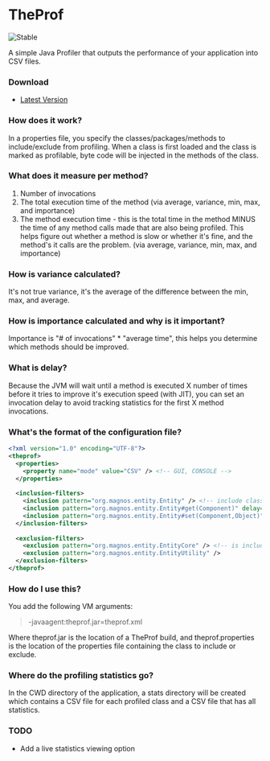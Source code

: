 TheProf
=======

![Stable](http://i4.photobucket.com/albums/y123/Freaklotr4/stage_stable.png)

A simple Java Profiler that outputs the performance of your application into CSV files.

### Download

* [Latest Version](http://gh.magnos.org/?r=https://github.com/ClickerMonkey/TheProf/raw/master/build/theprof.jar)

### How does it work?

In a properties file, you specify the classes/packages/methods to include/exclude from profiling. When a class is first loaded
and the class is marked as profilable, byte code will be injected in the methods of the class.

### What does it measure per method?

1. Number of invocations
2. The total execution time of the method (via average, variance, min, max, and importance)
3. The method execution time - this is the total time in the method MINUS the time of any method calls made that are also being profiled. This helps figure out whether a method is slow or whether it's fine, and the method's it calls are the problem.  (via average, variance, min, max, and importance)

### How is variance calculated?

It's not true variance, it's the average of the difference between the min, max, and average.

### How is importance calculated and why is it important?

Importance is "# of invocations" * "average time", this helps you determine which methods should be improved.

### What is delay?

Because the JVM will wait until a method is executed X number of times before it tries to improve it's execution speed (with JIT), you can set an invocation delay to avoid tracking statistics for the first X method invocations.

### What's the format of the configuration file?

```xml
<?xml version="1.0" encoding="UTF-8"?>
<theprof>
  <properties>
    <property name="mode" value="CSV" /> <!-- GUI, CONSOLE -->
  </properties>
   	
  <inclusion-filters>
    <inclusion pattern="org.magnos.entity.Entity" /> <!-- include class to include methods -->
    <inclusion pattern="org.magnos.entity.Entity#get(Component)" delay="100000" /> <!-- set delay -->
    <inclusion pattern="org.magnos.entity.Entity#set(Component,Object)" delay="9000" />
  </inclusion-filters>
  	
  <exclusion-filters>
    <exclusion pattern="org.magnos.entity.EntityCore" /> <!-- is included based on first pattern, but we want' to ignore it -->
    <exclusion pattern="org.magnos.entity.EntityUtility" />
  </exclusion-filters>
</theprof>
```

### How do I use this?

You add the following VM arguments:
> -javaagent:theprof.jar=theprof.xml

Where theprof.jar is the location of a TheProf build, and theprof.properties is the location of the properties file containing the class to include or exclude.

### Where do the profiling statistics go?

In the CWD directory of the application, a stats directory will be created which contains a CSV file for each profiled class and a CSV file that has all statistics.

### TODO

* Add a live statistics viewing option
